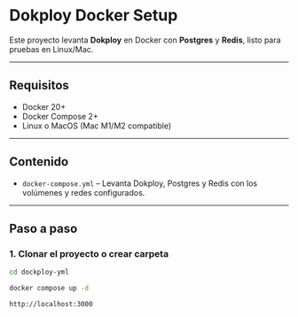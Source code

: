 # Dokploy Docker Setup

Este proyecto levanta **Dokploy** en Docker con **Postgres** y **Redis**, listo para pruebas en Linux/Mac.  

---

## Requisitos

- Docker 20+  
- Docker Compose 2+  
- Linux o MacOS (Mac M1/M2 compatible)  

---

## Contenido

- `docker-compose.yml` – Levanta Dokploy, Postgres y Redis con los volúmenes y redes configurados.  

---

## Paso a paso

### 1. Clonar el proyecto o crear carpeta

```bash
cd dockploy-yml
```

```bash
docker compose up -d
```
```bash
http://localhost:3000
```